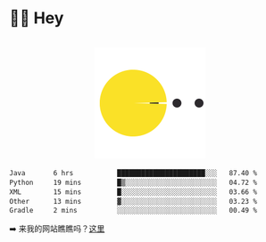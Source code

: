 
# 👋🏻 Hey
<div align="center">
	<br>
	<img src="https://raw.githubusercontent.com/Aniket965/Aniket965/master/pacman.svg?sanitize=true" width="200" height="200">
	<br>
</div>

<!--START_SECTION:waka-->

```txt
Java       6 hrs           ██████████████████████░░░   87.40 %
Python     19 mins         █▒░░░░░░░░░░░░░░░░░░░░░░░   04.72 %
XML        15 mins         █░░░░░░░░░░░░░░░░░░░░░░░░   03.66 %
Other      13 mins         ▓░░░░░░░░░░░░░░░░░░░░░░░░   03.23 %
Gradle     2 mins          ░░░░░░░░░░░░░░░░░░░░░░░░░   00.49 %
```

<!--END_SECTION:waka-->

 ➡️  来我的网站瞧瞧吗？[这里](https://www.shaolongfei.com)
